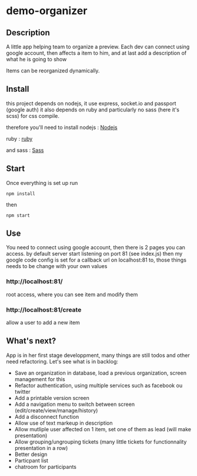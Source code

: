 # demo-organizer

## Description

A little app helping team to organize a preview.
Each dev can connect using google account, then affects a item to him, and at last add a description of what he is going
to show

Items can be reorganized dynamically.

## Install

this project depends on nodejs, it use express, socket.io and passport (google auth)
it also depends on ruby and particularly no sass (here it's scss) for css compile.

therefore you'll need to install nodejs : [Nodejs](https://nodejs.org/en/)

ruby : [ruby](https://www.ruby-lang.org/fr/)

and sass : [Sass](http://sass-lang.com/install)


## Start

Once everything is set up
run

    npm install

then

    npm start

## Use

You need to connect using google account, then there is 2 pages you can access.
by default server start listening on port 81 (see index.js)
then my google code config is set for a callback url on localhost:81 to, those things needs to be change with
your own values

### http://localhost:81/
root access, where you can see item and modify them

### http://localhost:81/create
allow a user to add a new item

## What's next?

App is in her first stage developpment, many things are still todos and other need refactoring.
Let's see what is in backlog:

- Save an organization in database, load a previous organization, screen management for this
- Refactor authentication, using multiple services such as facebook ou twitter
- Add a printable version screen
- Add a navigation menu to switch between screen (edit/create/view/manage/history)
- Add a disconnect function
- Allow use of text markeup in description
- Allow mutliple user affected on 1 item, set one of them as lead (will make presentation)
- Allow grouping/ungrouping tickets (many little tickets for functionnality presentation in a row)
- Better design
- Particpant list
- chatroom for participants
